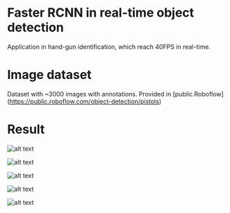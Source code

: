 # Faster RCNN in real-time object detection

Application in hand-gun identification, which reach 40FPS in real-time. 

# Image dataset 

Dataset with ~3000 images with annotations. Provided in [public.Roboflow] (https://public.roboflow.com/object-detection/pistols) 

# Result 

![alt text](https://github.com/datnguyen79198/faster-rcnn-handgun-detection/blob/master/assert/output.png?raw=true)

![alt text](https://github.com/datnguyen79198/faster-rcnn-handgun-detection/blob/master/assert/output1.png?raw=true)

![alt text](https://github.com/datnguyen79198/faster-rcnn-handgun-detection/blob/master/assert/output2.png?raw=true)

![alt text](https://github.com/datnguyen79198/faster-rcnn-handgun-detection/blob/master/assert/output3.png?raw=true)

![alt text](https://github.com/datnguyen79198/faster-rcnn-handgun-detection/blob/master/assert/detection_realtime.gif?raw=true)



